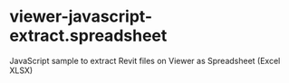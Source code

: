 # viewer-javascript-extract.spreadsheet
JavaScript sample to extract Revit files on Viewer as Spreadsheet (Excel XLSX)
